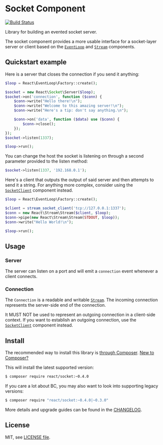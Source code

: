 # Socket Component

[![Build Status](https://secure.travis-ci.org/reactphp/socket.png?branch=master)](http://travis-ci.org/reactphp/socket)

Library for building an evented socket server.

The socket component provides a more usable interface for a socket-layer
server or client based on the [`EventLoop`](https://github.com/reactphp/event-loop)
and [`Stream`](https://github.com/reactphp/stream) components.

## Quickstart example

Here is a server that closes the connection if you send it anything:

```php
$loop = React\EventLoop\Factory::create();

$socket = new React\Socket\Server($loop);
$socket->on('connection', function ($conn) {
    $conn->write("Hello there!\n");
    $conn->write("Welcome to this amazing server!\n");
    $conn->write("Here's a tip: don't say anything.\n");

    $conn->on('data', function ($data) use ($conn) {
        $conn->close();
    });
});
$socket->listen(1337);

$loop->run();
```

You can change the host the socket is listening on through a second parameter 
provided to the listen method:

```php
$socket->listen(1337, '192.168.0.1');
```

Here's a client that outputs the output of said server and then attempts to
send it a string.
For anything more complex, consider using the
[`SocketClient`](https://github.com/reactphp/socket-client) component instead.

```php
$loop = React\EventLoop\Factory::create();

$client = stream_socket_client('tcp://127.0.0.1:1337');
$conn = new React\Stream\Stream($client, $loop);
$conn->pipe(new React\Stream\Stream(STDOUT, $loop));
$conn->write("Hello World!\n");

$loop->run();
```

## Usage

### Server

The server can listen on a port and will emit a `connection` event whenever a
client connects.

### Connection

The `Connection` is a readable and writable [`Stream`](https://github.com/reactphp/stream).
The incoming connection represents the server-side end of the connection.

It MUST NOT be used to represent an outgoing connection in a client-side context.
If you want to establish an outgoing connection,
use the [`SocketClient`](https://github.com/reactphp/socket-client) component instead.

## Install

The recommended way to install this library is [through Composer](http://getcomposer.org).
[New to Composer?](http://getcomposer.org/doc/00-intro.md)

This will install the latest supported version:

```bash
$ composer require react/socket:~0.4.0
```

If you care a lot about BC, you may also want to look into supporting legacy versions:

```bash
$ composer require "react/socket:~0.4.0|~0.3.0"
```

More details and upgrade guides can be found in the [CHANGELOG](CHANGELOG.md).

## License

MIT, see [LICENSE file](LICENSE).
